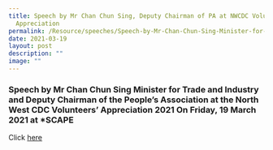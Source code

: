 ```yaml
---
title: Speech by Mr Chan Chun Sing, Deputy Chairman of PA at NWCDC Volunteers’
  Appreciation
permalink: /Resource/speeches/Speech-by-Mr-Chan-Chun-Sing-Minister-for-Trade-and-Industry/
date: 2021-03-19
layout: post
description: ""
image: ""
---
```




### Speech by Mr Chan Chun Sing Minister for Trade and Industry and Deputy Chairman of the People’s Association at the North West CDC Volunteers’ Appreciation 2021 On Friday, 19 March 2021 at *SCAPE

Click [here](/files/NewsRoom/Speech-by-Mr-Chan-Chun-Sing-Minister-for-Trade-and-Industry-and-Deputy-Chairman.pdf)